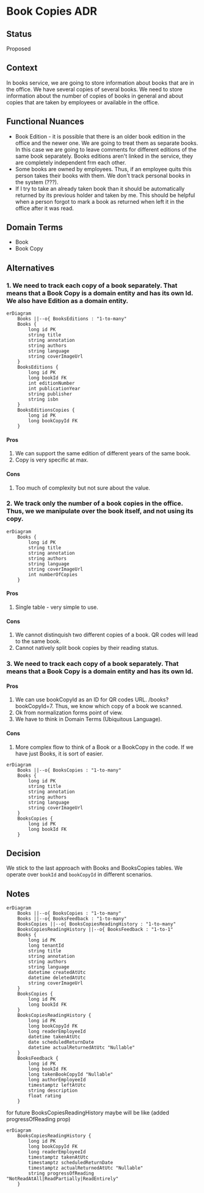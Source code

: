 # Book Copies ADR

## Status

Proposed

## Context

In books service, we are going to store information about books that are in the office. We have several copies of several books. We need to store information about the number of copies of books in general and about copies that are taken by employees or available in the office.

## Functional Nuances

- Book Edition - it is possible that there is an older book edition in the office and the newer one. We are going to treat them as separate books. In this case we are going to leave comments for different editions of the same book separately. Books editions aren't linked in the service, they are completely independent frm each other.
- Some books are owned by employees. Thus, if an employee quits this person takes their books with them. We don't track personal books in the system (???).
- If I try to take an already taken book than it should be automatically returned by its previous holder and taken by me. This should be helpful when a person forgot to mark a book as returned when left it in the office after it was read.

## Domain Terms

- Book
- Book Copy

## Alternatives 

### 1. We need to track each copy of a book separately. That means that a Book Copy is a domain entity and has its own Id. We also have Edition as a domain entity.

```mermaid
erDiagram
    Books ||--o{ BooksEditions : "1-to-many"
    Books {
        long id PK
        string title
        string annotation
        string authors
        string language
        string coverImageUrl
    }
    BooksEditions {
        long id PK
        long bookId FK
        int editionNumber
        int publicationYear
        string publisher
        string isbn
    }
    BooksEditionsCopies {
        long id PK
        long bookCopyId FK
    }
```

#### Pros

1. We can support the same edition of different years of the same book.
2. Copy is very specific at max.

#### Cons

1. Too much of complexity but not sure about the value.

### 2. We track only the number of a book copies in the office. Thus, we we manipulate over the book itself, and not using its copy.

```mermaid
erDiagram
    Books {
        long id PK
        string title
        string annotation
        string authors
        string language
        string coverImageUrl
        int numberOfCopies
    }
```

#### Pros

1. Single table - very simple to use.

#### Cons

1. We cannot distinquish two different copies of a book. QR codes will lead to the same book.
2. Cannot natively split book copies by their reading status.

### 3. We need to track each copy of a book separately. That means that a Book Copy is a domain entity and has its own Id.

#### Pros

1. We can use bookCopyId as an ID for QR codes URL. /books?bookCopyId=7. Thus, we know which copy of a book we scanned.
2. Ok from normalization forms point of view.
3. We have to think in Domain Terms (Ubiquitous Language).

#### Cons

1. More complex flow to think of a Book or a BookCopy in the code. If we have just Books, it is sort of easier.

```mermaid
erDiagram
    Books ||--o{ BooksCopies : "1-to-many"
    Books {
        long id PK
        string title
        string annotation
        string authors
        string language
        string coverImageUrl
    }
    BooksCopies {
        long id PK
        long bookId FK
    }
```

## Decision

We stick to the last approach with Books and BooksCopies tables. We operate over `bookId` and `bookCopyId` in different scenarios.

## Notes

```mermaid
erDiagram
    Books ||--o{ BooksCopies : "1-to-many"
    Books ||--o{ BooksFeedback : "1-to-many"
    BooksCopies ||--o{ BooksCopiesReadingHistory : "1-to-many"
    BooksCopiesReadingHistory ||--o{ BooksFeedback : "1-to-1"
    Books {
        long id PK
        long tenantId
        string title
        string annotation
        string authors
        string language
        datetime createdAtUtc
        datetime deletedAtUtc
        string coverImageUrl
    }
    BooksCopies {
        long id PK
        long bookId FK
    }
    BooksCopiesReadingHistory {
        long id PK
        long bookCopyId FK
        long readerEmployeeId
        datetime takenAtUtc
        date sсheduledReturnDate
        datetime actualReturnedAtUtc "Nullable"
    }
    BooksFeedback {
        long id PK
        long bookId FK
        long takenBookCopyId "Nullable"
        long authorEmployeeId
        timestamptz leftAtUtc
        string description
        float rating
    }
```

for future BooksCopiesReadingHistory maybe will be like (added progressOfReading prop)
```mermaid
erDiagram
    BooksCopiesReadingHistory {
        long id PK
        long bookCopyId FK
        long readerEmployeeId
        timestamptz takenAtUtc
        timestamptz sсheduledReturnDate
        timestamptz actualReturnedAtUtc "Nullable"
        string progressOfReading "NotReadAtAll|ReadPartially|ReadEntirely"
    }
```